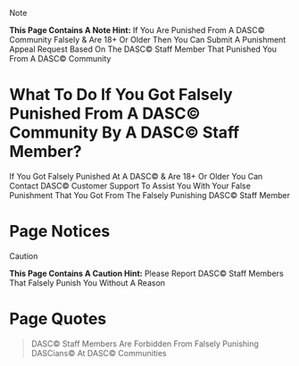 >[!NOTE]
> **This Page Contains A Note Hint:** If You Are Punished From A DASC© Community Falsely & Are 18+ Or Older Then You Can Submit A Punishment Appeal Request Based On The DASC© Staff Member That Punished You From A DASC© Community
# What To Do If You Got Falsely Punished From A DASC© Community By A DASC© Staff Member?
If You Got Falsely Punished At A DASC© & Are 18+ Or Older You Can Contact DASC© Customer Support To Assist You With Your False Punishment That You Got From The Falsely Punishing DASC© Staff Member
# Page Notices
>[!CAUTION]
>**This Page Contains A Caution Hint:** Please Report DASC© Staff Members That Falsely Punish You Without A Reason
# Page Quotes
>DASC© Staff Members Are Forbidden From Falsely Punishing DASCians© At DASC© Communities
